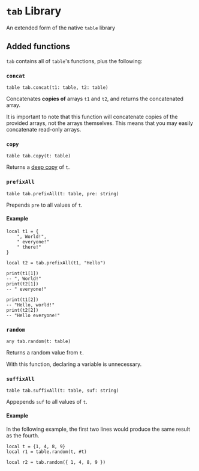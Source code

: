 # `tab` Library

An extended form of the native `table` library

## Added functions

`tab` contains all of `table`'s functions, plus the following:

### `concat`

```
table tab.concat(t1: table, t2: table)
```

Concatenates **copies of** arrays `t1` and `t2`, and returns the concatenated array.

It is important to note that this function will concatenate copies of the provided arrays, not the arrays themselves. This means that you may easily concatenate read-only arrays.

### `copy`

```
table tab.copy(t: table)
```

Returns a [deep copy](https://developer.roblox.com/en-us/articles/Cloning-tables) of `t`.

### `prefixAll`

```
table tab.prefixAll(t: table, pre: string)
```

Prepends `pre` to all values of `t`.

#### Example

```
local t1 = {
    ", World!",
    " everyone!"
    " there!"
}

local t2 = tab.prefixAll(t1, "Hello")

print(t1[1])
-- ", World!"
print(t2[1])
-- " everyone!"

print(t1[2])
-- "Hello, world!"
print(t2[2])
-- "Hello everyone!"
```

### `random`

```
any tab.random(t: table)
```

Returns a random value from `t`.

With this function, declaring a variable is unnecessary.

### `suffixAll`

```
table tab.suffixAll(t: table, suf: string)
```

Appepends `suf` to all values of `t`.

#### Example

In the following example, the first two lines would produce the same result as the fourth.

```
local t = {1, 4, 8, 9}
local r1 = table.random(t, #t)

local r2 = tab.random({ 1, 4, 8, 9 })
```